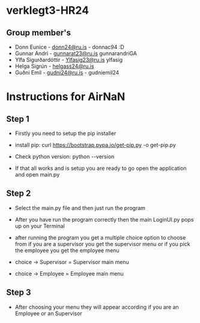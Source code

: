 # verklegt3-HR24

## Group member's
- Donn Eunice - 	donn24@ru.is -	 donnac94 :D 
- Gunnar Andri - 	gunnarat23@ru.is	 gunnarandriGA
- Ylfa Sigurðardóttir - Ylfasig23@ru.is	ylfasig
- Helga Sigrún - helgass24@ru.is
- Guðni Emil - gudni24@ru.is - gudniemil24 	

# Instructions for AirNaN

## Step 1 
- Firstly you need to setup the pip installer 

-  install pip: curl https://bootstrap.pypa.io/get-pip.py -o get-pip.py
- Check python version: python --version

- If that all works and is setup you are ready to go open the application and open main.py

## Step 2
- Select the main.py file and then just run the program
- After you have run the program correctly then the main LoginUI.py pops up on your Terminal
- after running the program you get a multiple choice option to choose from if you are a supervisor you get the supervisor menu or if you pick the employee you get the employee menu 

- choice -> Supervisor = Supervisor main menu 
- choice -> Employee = Employee main menu 

## Step 3 
- After choosing your menu they will appear according if you are an Employee or an Supervisor
  


